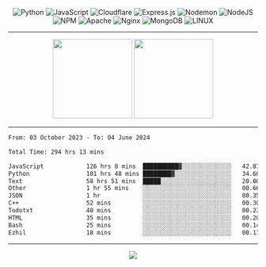 <div align="center">
  
![Python](https://img.shields.io/badge/python-3670A0?style=for-the-badge&logo=python&logoColor=ffdd54) ![JavaScript](https://img.shields.io/badge/javascript-%23323330.svg?style=for-the-badge&logo=javascript&logoColor=%23F7DF1E) ![Cloudflare](https://img.shields.io/badge/Cloudflare-F38020?style=for-the-badge&logo=Cloudflare&logoColor=white) ![Express.js](https://img.shields.io/badge/express.js-%23404d59.svg?style=for-the-badge&logo=express&logoColor=%2361DAFB) ![Nodemon](https://img.shields.io/badge/NODEMON-%23323330.svg?style=for-the-badge&logo=nodemon&logoColor=%BBDEAD) ![NodeJS](https://img.shields.io/badge/node.js-6DA55F?style=for-the-badge&logo=node.js&logoColor=white) ![NPM](https://img.shields.io/badge/NPM-%23CB3837.svg?style=for-the-badge&logo=npm&logoColor=white) ![Apache](https://img.shields.io/badge/apache-%23D42029.svg?style=for-the-badge&logo=apache&logoColor=white) ![Nginx](https://img.shields.io/badge/nginx-%23009639.svg?style=for-the-badge&logo=nginx&logoColor=white) ![MongoDB](https://img.shields.io/badge/MongoDB-%234ea94b.svg?style=for-the-badge&logo=mongodb&logoColor=white) ![LINUX](https://img.shields.io/badge/Linux-FCC624?style=for-the-badge&logo=linux&logoColor=black)

---


<img src="https://github-readme-streak-stats.herokuapp.com/?user=anotherrandomonline&theme=react" height="160"/>
  
<img src="https://github-readme-stats.vercel.app/api?username=anotherrandomonline&show_icons=true&include_all_commits=true&theme=react" height="160"/>
</div>

---

<!--START_SECTION:waka-->

```txt
From: 03 October 2023 - To: 04 June 2024

Total Time: 294 hrs 13 mins

JavaScript            126 hrs 8 mins  ██████████▓░░░░░░░░░░░░░░   42.87 %
Python                101 hrs 48 mins ████████▓░░░░░░░░░░░░░░░░   34.60 %
Text                  58 hrs 51 mins  █████░░░░░░░░░░░░░░░░░░░░   20.00 %
Other                 1 hr 55 mins    ░░░░░░░░░░░░░░░░░░░░░░░░░   00.66 %
JSON                  1 hr            ░░░░░░░░░░░░░░░░░░░░░░░░░   00.35 %
C++                   52 mins         ░░░░░░░░░░░░░░░░░░░░░░░░░   00.30 %
Todotxt               40 mins         ░░░░░░░░░░░░░░░░░░░░░░░░░   00.23 %
HTML                  35 mins         ░░░░░░░░░░░░░░░░░░░░░░░░░   00.20 %
Bash                  25 mins         ░░░░░░░░░░░░░░░░░░░░░░░░░   00.14 %
Ezhil                 18 mins         ░░░░░░░░░░░░░░░░░░░░░░░░░   00.11 %
```

<!--END_SECTION:waka-->

---

<div align="center">
  
![](https://github-profile-trophy.vercel.app/?username=anotherrandomonline&theme=darkhub&no-frame=true&no-bg=true&margin-w=4)

</div>
